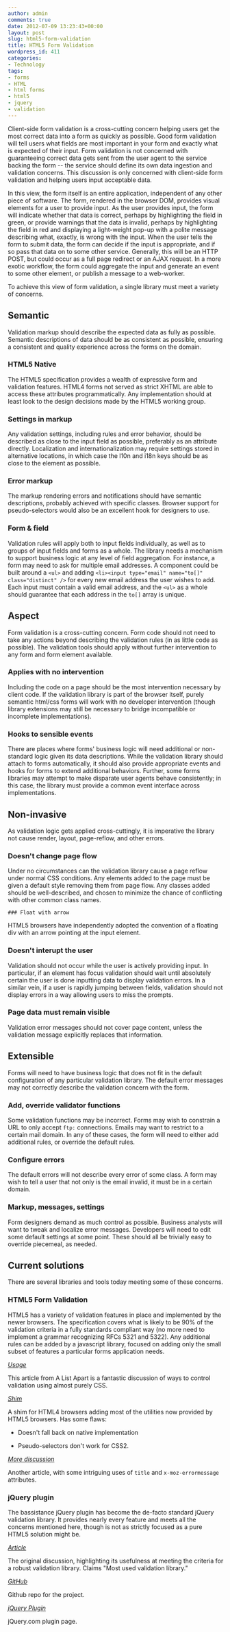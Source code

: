 ```yaml
---
author: admin
comments: true
date: 2012-07-09 13:23:43+00:00
layout: post
slug: html5-form-validation
title: HTML5 Form Validation
wordpress_id: 411
categories:
- Technology
tags:
- forms
- HTML
- html forms
- html5
- jquery
- validation
---
```


Client-side form validation is a cross-cutting concern helping users get the most correct data into a form as quickly as possible. Good form validation will tell users what fields are most important in your form and exactly what is expected of their input. Form validation is not concerned with guaranteeing correct data gets sent from the user agent to the service backing the form -- the service should define its own data ingestion and validation concerns. This discussion is only concerned with client-side form validation and helping users input acceptable data.

<!-- more -->

In this view, the form itself is an entire application, independent of any other piece of software. The form, rendered in the browser DOM, provides visual elements for a user to provide input. As the user provides input, the form will indicate whether that data is correct, perhaps by highlighting the field in green, or provide warnings that the data is invalid, perhaps by highlighting the field in red and displaying a light-weight pop-up with a polite message describing what, exactly, is wrong with the input. When the user tells the form to submit data, the form can decide if the input is appropriate, and if so pass that data on to some other service. Generally, this will be an HTTP POST, but could occur as a full page redirect or an AJAX request. In a more exotic workflow, the form could aggregate the input and generate an event to some other element, or publish a message to a web-worker.





To achieve this view of form validation, a single library must meet a variety of concerns.







## Semantic





Validation markup should describe the expected data as fully as possible. Semantic descriptions of data should be as consistent as possible, ensuring a consistent and quality experience across the forms on the domain.





  ### HTML5 Native





The HTML5 specification provides a wealth of expressive form and validation features. HTML4 forms not served as strict XHTML are able to access these attributes programmatically. Any implementation should at least look to the design decisions made by the HTML5 working group.



  ### Settings in markup





Any validation settings, including rules and error behavior, should be described as close to the input field as possible, preferably as an attribute directly. Localization and internationalization may require settings stored in alternative locations, in which case the l10n and i18n keys should be as close to the element as possible.



  ### Error markup





The markup rendering errors and notifications should have semantic descriptions, probably achieved with specific classes. Browser support for pseudo-selectors would also be an excellent hook for designers to use.



  ### Form & field





Validation rules will apply both to input fields individually, as well as to groups of input fields and forms as a whole. The library needs a mechanism to support business logic at any level of field aggregation. For instance, a form may need to ask for multiple email addresses. A component could be built around a `<ul>` and adding `<li><input type="email" name="to[]" class="distinct" />` for every new email address the user wishes to add. Each input must contain a valid email address, and the `<ul>` as a whole should guarantee that each address in the `to[]` array is unique.





## Aspect





Form validation is a cross-cutting concern. Form code should not need to take any actions beyond describing the validation rules (in as little code as possible). The validation tools should apply without further intervention to any form and form element available.





  ### Applies with no intervention





Including the code on a page should be the most intervention necessary by client code. If the validation library is part of the browser itself, purely semantic html/css forms will work with no developer intervention (though library extensions may still be necessary to bridge incompatible or incomplete implementations).



  ### Hooks to sensible events





There are places where forms' business logic will need additional or non-standard logic given its data descriptions. While the validation library should attach to forms automatically, it should also provide appropriate events and hooks for forms to extend additional behaviors. Further, some forms libraries may attempt to make disparate user agents behave consistently; in this case, the library must provide a common event interface across implementations.





## Non-invasive





As validation logic gets applied cross-cuttingly, it is imperative the library not cause render, layout, page-reflow, and other errors.





  ### Doesn't change page flow





Under no circumstances can the validation library cause a page reflow under normal CSS conditions. Any elements added to the page must be given a default style removing them from page flow. Any classes added should be well-described, and chosen to minimize the chance of conflicting with other common class names.





    ### Float with arrow





HTML5 browsers have independently adopted the convention of a floating div with an arrow pointing at the input element.





  ### Doesn't interupt the user





Validation should not occur while the user is actively providing input. In particular, if an element has focus validation should wait until absolutely certain the user is done inputting data to display validation errors. In a similar vein, if a user is rapidly jumping between fields, validation should not display errors in a way allowing users to miss the prompts.



  ### Page data must remain visible





Validation error messages should not cover page content, unless the validation message explicitly replaces that information.





## Extensible





Forms will need to have business logic that does not fit in the default configuration of any particular validation library. The default error messages may not correctly describe the validation concern with the form.





  ### Add, override validator functions





Some validation functions may be incorrect. Forms may wish to constrain a URL to only accept `ftp:` connections. Emails may want to restrict to a certain mail domain. In any of these cases, the form will need to either add additional rules, or override the default rules.



  ### Configure errors





The default errors will not describe every error of some class. A form may wish to tell a user that not only is the email invalid, it must be in a certain domain.



  ### Markup, messages, settings





Form designers demand as much control as possible. Business analysts will want to tweak and localize error messages. Developers will need to edit some default settings at some point. These should all be trivially easy to override piecemeal, as needed.








## Current solutions





There are several libraries and tools today meeting some of these concerns.





### HTML5 Form Validation





HTML5 has a variety of validation features in place and implemented by the newer browsers. The specification covers what is likely to be 90% of the validation criteria in a fully standards compliant way (no more need to implement a grammar recognizing RFCs 5321 and 5322). Any additional rules can be added by a javascript library, focused on adding only the small subset of features a particular forms application needs.





_[Usage](http://www.alistapart.com/articles/forward-thinking-form-validation/)_





This article from A List Apart is a fantastic discussion of ways to control validation using almost purely CSS.





_[Shim](https://github.com/ryanseddon/H5F)_





A shim for HTML4 browsers adding most of the utilities now provided by HTML5 browsers. Has some flaws:







  * Doesn't fall back on native implementation


  * Pseudo-selectors don't work for CSS2.





_[More discussion](http://stephenwalther.com/archive/2012/03/13/html5-form-validation.aspx)_





Another article, with some intriguing uses of `title` and `x-moz-errormessage` attributes.





### jQuery plugin





The bassistance jQuery plugin has become the de-facto standard jQuery validation library. It provides nearly every feature and meets all the concerns mentioned here, though is not as strictly focused as a pure HTML5 solution might be.





_[Article](http://bassistance.de/jquery-plugins/jquery-plugin-validation/)_





The original discussion, highlighting its usefulness at meeting the criteria for a robust validation library. Claims "Most used validation library."





_[GitHub](https://github.com/jzaefferer/jquery-validation)_





Github repo for the project.





_[jQuery Plugin](http://docs.jquery.com/Plugins/Validation)_





jQuery.com plugin page.



